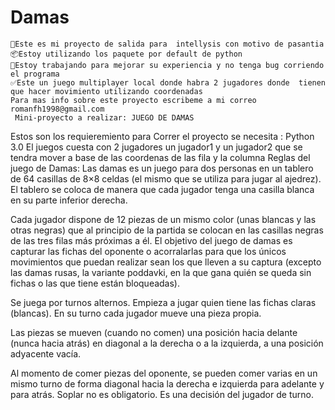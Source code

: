 # Damas
    📆Este es mi proyecto de salida para  intellysis con motivo de pasantia 
    📦Estoy utilizando los paquete por default de python 
    🐛Estoy trabajando para mejorar su experiencia y no tenga bug corriendo el programa 
    ✅Este un juego multiplayer local donde habra 2 jugadores donde  tienen que hacer movimiento utilizando coordenadas
    Para mas info sobre este proyecto escribeme a mi correo romanfh1998@gmail.com
     Mini-proyecto a realizar: JUEGO DE DAMAS
             
   Estos son los requieremiento para Correr el proyecto se necesita :
        Python 3.0
   El juegos cuesta con 2 jugadores un jugador1 y un jugador2 que se tendra mover a base de las coordenas de las fila y la columna 
   Reglas del juego de Damas:
    Las damas es un juego para dos personas en un tablero de 64 casillas de 8×8 celdas (el mismo que se utiliza para jugar al ajedrez). El tablero se coloca de manera que cada     jugador tenga una casilla blanca en su parte inferior derecha.

   Cada jugador dispone de 12 piezas de un mismo color (unas blancas y las otras negras) que al principio de la partida se colocan en las casillas negras de las tres filas más    próximas a él. El objetivo del juego de damas es capturar las fichas del oponente o acorralarlas para que los únicos movimientos que puedan realizar sean los que lleven a su   captura (excepto las damas rusas, la variante poddavki, en la que gana quién se queda sin fichas o las que tiene están bloqueadas).

   Se juega por turnos alternos. Empieza a jugar quien tiene las fichas claras (blancas). En su turno cada jugador mueve una pieza propia.

   Las piezas se mueven (cuando no comen) una posición hacia delante (nunca hacia atrás) en diagonal a la derecha o a la izquierda, a una posición adyacente vacía.

   Al momento de comer piezas del oponente, se pueden comer varias en un mismo turno de forma diagonal hacia la derecha e izquierda para adelante y para atrás. Soplar no es       obligatorio. Es una decisión del jugador de turno.
